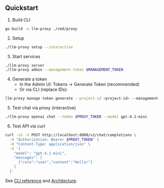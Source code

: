 <!-- Minima handles nav; removing inline nav to avoid duplicate menus. -->

## Quickstart

1) Build CLI
```bash
go build -o llm-proxy ./cmd/proxy
```

2) Setup
```bash
./llm-proxy setup --interactive
```

3) Start services
```bash
./llm-proxy server
./llm-proxy admin --management-token $MANAGEMENT_TOKEN
```

4) Generate a token
   - In the Admin UI: Tokens → Generate Token (recommended)
   - Or via CLI (replace IDs):
```bash
llm-proxy manage token generate --project-id <project-id> --management-token $MANAGEMENT_TOKEN --duration 1440
```

5) Test chat via proxy (interactive)
```bash
./llm-proxy openai chat --token $PROXY_TOKEN --model gpt-4.1-mini
```

6) Test API via curl
```bash
curl -sS -X POST http://localhost:8080/v1/chat/completions \
  -H "Authorization: Bearer $PROXY_TOKEN" \
  -H "Content-Type: application/json" \
  -d '{
    "model": "gpt-4.1-mini",
    "messages": [
      {"role":"user","content":"Hello!"}
    ]
  }'
```

See [CLI reference](./cli-reference.md) and [Architecture](./architecture.md).


